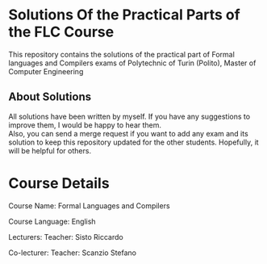 # Solutions Of the Practical Parts of the FLC Course
This repository contains the solutions of the practical part of Formal languages and Compilers exams of Polytechnic of Turin (Polito), Master of Computer Engineering

## About Solutions
All solutions have been written by myself. If you have any suggestions to improve them, I would be happy to hear them. </br>
Also, you can send a merge request if you want to add any exam and its solution to keep this repository updated for the other students.
Hopefully, it will be helpful for others.

# Course Details
Course Name: Formal Languages and Compilers

Course Language: English

Lecturers:
    Teacher: Sisto Riccardo
    
Co-lecturer:
    Teacher: Scanzio Stefano
